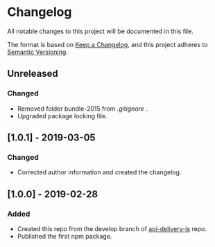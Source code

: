 # Changelog
All notable changes to this project will be documented in this file.

The format is based on [Keep a Changelog](https://keepachangelog.com/en/1.0.0/),
and this project adheres to [Semantic Versioning](https://semver.org/spec/v2.0.0.html).

## Unreleased
### Changed
- Removed folder bundle-2015 from *.gitignore* .
- Upgraded package locking file.

## [1.0.1] - 2019-03-05
### Changed
- Corrected author information and created the changelog.

## [1.0.0] - 2019-02-28
### Added
- Created this repo from the develop branch of [api-delivery-js](https://github.com/contensis/api-delivery-js) repo.
- Published the first npm package.